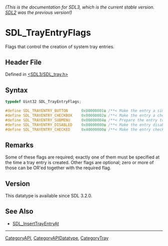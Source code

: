 ###### (This is the documentation for SDL3, which is the current stable version. [SDL2](https://wiki.libsdl.org/SDL2/) was the previous version!)
# SDL_TrayEntryFlags

Flags that control the creation of system tray entries.

## Header File

Defined in [<SDL3/SDL_tray.h>](https://github.com/libsdl-org/SDL/blob/main/include/SDL3/SDL_tray.h)

## Syntax

```c
typedef Uint32 SDL_TrayEntryFlags;

#define SDL_TRAYENTRY_BUTTON      0x00000001u /**< Make the entry a simple button. Required. */
#define SDL_TRAYENTRY_CHECKBOX    0x00000002u /**< Make the entry a checkbox. Required. */
#define SDL_TRAYENTRY_SUBMENU     0x00000004u /**< Prepare the entry to have a submenu. Required */
#define SDL_TRAYENTRY_DISABLED    0x80000000u /**< Make the entry disabled. Optional. */
#define SDL_TRAYENTRY_CHECKED     0x40000000u /**< Make the entry checked. This is valid only for checkboxes. Optional. */
```

## Remarks

Some of these flags are required; exactly one of them must be specified at
the time a tray entry is created. Other flags are optional; zero or more of
those can be OR'ed together with the required flag.

## Version

This datatype is available since SDL 3.2.0.

## See Also

- [SDL_InsertTrayEntryAt](SDL_InsertTrayEntryAt)

----
[CategoryAPI](CategoryAPI), [CategoryAPIDatatype](CategoryAPIDatatype), [CategoryTray](CategoryTray)

